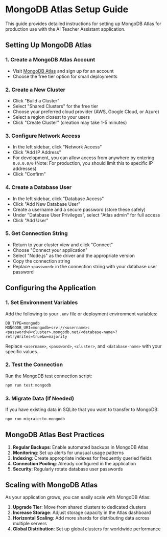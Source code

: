 # MongoDB Atlas Setup Guide

This guide provides detailed instructions for setting up MongoDB Atlas for production use with the AI Teacher Assistant application.

## Setting Up MongoDB Atlas

### 1. Create a MongoDB Atlas Account

- Visit [MongoDB Atlas](https://www.mongodb.com/cloud/atlas) and sign up for an account
- Choose the free tier option for small deployments

### 2. Create a New Cluster

- Click "Build a Cluster"
- Select "Shared Clusters" for the free tier
- Choose your preferred cloud provider (AWS, Google Cloud, or Azure)
- Select a region closest to your users
- Click "Create Cluster" (creation may take 1-5 minutes)

### 3. Configure Network Access

- In the left sidebar, click "Network Access"
- Click "Add IP Address"
- For development, you can allow access from anywhere by entering `0.0.0.0/0` 
  (Note: For production, you should limit this to specific IP addresses)
- Click "Confirm"

### 4. Create a Database User

- In the left sidebar, click "Database Access"
- Click "Add New Database User"
- Create a username and a secure password (store these safely)
- Under "Database User Privileges", select "Atlas admin" for full access
- Click "Add User"

### 5. Get Connection String

- Return to your cluster view and click "Connect"
- Choose "Connect your application"
- Select "Node.js" as the driver and the appropriate version
- Copy the connection string
- Replace `<password>` in the connection string with your database user password

## Configuring the Application

### 1. Set Environment Variables

Add the following to your `.env` file or deployment environment variables:

```
DB_TYPE=mongodb
MONGODB_URI=mongodb+srv://<username>:<password>@<cluster>.mongodb.net/<database-name>?retryWrites=true&w=majority
```

Replace `<username>`, `<password>`, `<cluster>`, and `<database-name>` with your specific values.

### 2. Test the Connection

Run the MongoDB test connection script:

```bash
npm run test:mongodb
```

### 3. Migrate Data (If Needed)

If you have existing data in SQLite that you want to transfer to MongoDB:

```bash
npm run migrate:to-mongodb
```

## MongoDB Atlas Best Practices

1. **Regular Backups**: Enable automated backups in MongoDB Atlas
2. **Monitoring**: Set up alerts for unusual usage patterns
3. **Indexing**: Create appropriate indexes for frequently queried fields
4. **Connection Pooling**: Already configured in the application
5. **Security**: Regularly rotate database user passwords

## Scaling with MongoDB Atlas

As your application grows, you can easily scale with MongoDB Atlas:

1. **Upgrade Tier**: Move from shared clusters to dedicated clusters
2. **Increase Storage**: Adjust storage capacity in the Atlas dashboard
3. **Horizontal Scaling**: Add more shards for distributing data across multiple servers
4. **Global Distribution**: Set up global clusters for worldwide performance
